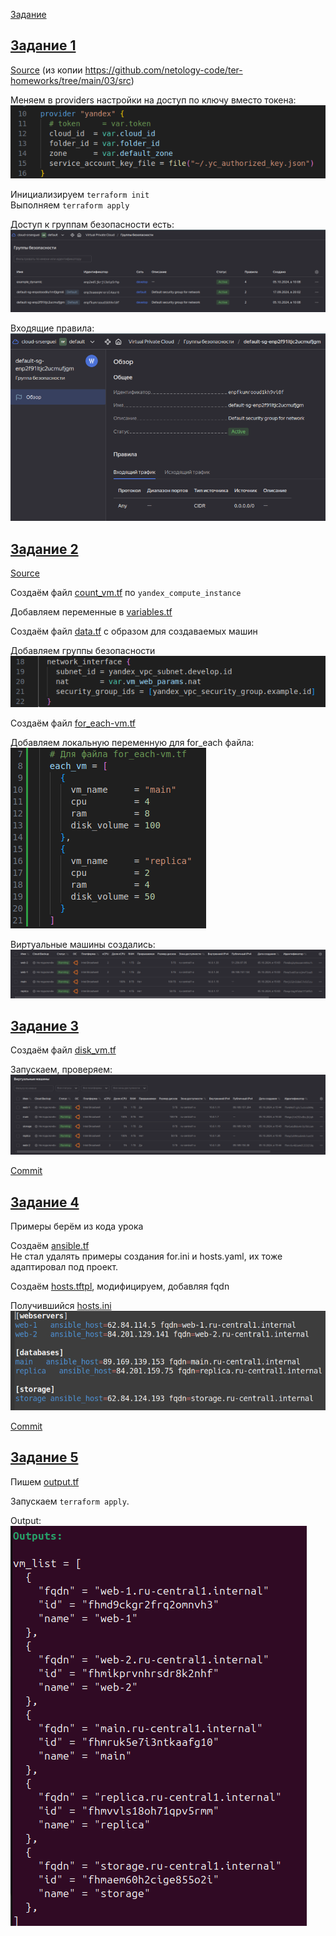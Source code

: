 [Задание](https://github.com/netology-code/ter-homeworks/blob/main/03/hw-03.md)

## [Задание 1](tasks/task1.md)
[Source](src1/) (из копии https://github.com/netology-code/ter-homeworks/tree/main/03/src)

Меняем в providers настройки на доступ по ключу вместо токена:  
![provider](images/image01.png)

Инициализируем `terraform init`  
Выполняем `terraform apply`

Доступ к группам безопасности есть:  
![security groups](images/image02.png)

Входящие правила:
![incoming rules](images/image03.png)

## [Задание 2](tasks/task2.md)
[Source](src2/)

Создаём файл [count_vm.tf](https://terraform-provider.yandexcloud.net/Resources/compute_instance) по `yandex_compute_instance`

Добавляем переменные в [variables.tf](src/variables.tf)

Создаём файл [data.tf](src/data.tf) с образом для создаваемых машин

Добавляем группы безопасности  
![add security groups](images/image04.png)

Создаём файл [for_each-vm.tf](src/for_each-vm.tf)

Добавляем локальную переменную для for_each файла:  
![local variable](images/image06.png)

Виртуальные машины создались:  
![vms created](images/image05.png)

## [Задание 3](tasks/task3.md)

Создаём файл [disk_vm.tf](src/disk_vm.tf)

Запускаем, проверяем:  
![vms created](images/image07.png)

[Commit](https://github.com/SergueiMoscow/DevOps-Terraform-03/commit/44cea5541b9a5ea7e37a81cd2f84550d463795ca)

## [Задание 4](tasks/task4.md)

Примеры берём из кода урока

Создаём [ansible.tf](src/ansible.tf)  
Не стал удалять примеры создания for.ini и hosts.yaml, их тоже адаптировал под проект.

Создаём [hosts.tftpl](src/hosts.tftpl), модифицируем, добавляя fqdn

Получившийся [hosts.ini](src/hosts.ini)
![hosts.ini](images/image08.png)

[Commit](https://github.com/SergueiMoscow/DevOps-Terraform-03/commit/1dc9fa826e313f4d77cd6612248aaf760a543c0c)

## [Задание 5](tasks/task5.md)

Пишем [output.tf](src/output.tf)

Запускаем `terraform apply`.

Output:  
![output](images/image09.png)
